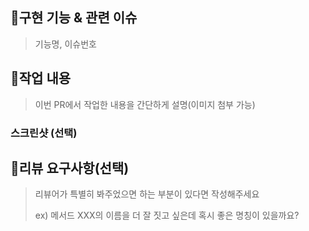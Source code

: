 ## 📍구현 기능 & 관련 이슈

> 기능명, 이슈번호

## 📝작업 내용

> 이번 PR에서 작업한 내용을 간단하게 설명(이미지 첨부 가능)

### 스크린샷 (선택)

## 💬리뷰 요구사항(선택)

> 리뷰어가 특별히 봐주었으면 하는 부분이 있다면 작성해주세요
>
> ex) 메서드 XXX의 이름을 더 잘 짓고 싶은데 혹시 좋은 명칭이 있을까요?

